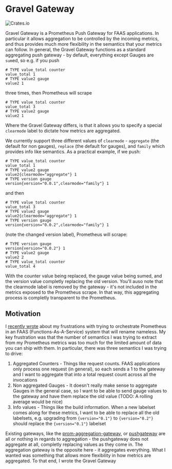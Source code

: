 # Gravel Gateway

![Crates.io](https://img.shields.io/crates/v/gravel-gateway?style=flat-square)

Gravel Gateway is a Prometheus Push Gateway for FAAS applications. In particular it allows aggregation to be controlled by the incoming metrics, and thus provides much more flexibility in the semantics that your metrics can follow. In general, the Gravel Gateway functions as a standard aggregating push gateway - by default, everything except Gauges are `sum`ed, so e.g. if you push 

```
# TYPE value_total counter
value_total 1
# TYPE value2 gauge
value2 1
```

three times, then Prometheus will scrape

```
# TYPE value_total counter
value_total 3
# TYPE value2 gauge
value2 1
```

Where the Gravel Gateway differs, is that it allows you to specify a special `clearmode` label to dictate how metrics are aggregated. 

We currently support three different values of `clearmode` - `aggregate` (the default for non gauges), `replace` (the default for gauges), and `family` which provides info like semantics. As a practical example, if we push:

```
# TYPE value_total counter
value_total 1
# TYPE value2 gauge
value2{clearmode="aggregate"} 1
# TYPE version gauge
version{version="0.0.1",clearmode="family"} 1
```

and then 

```
# TYPE value_total counter
value_total 3
# TYPE value2 gauge
value2{clearmode="aggregate"} 1
# TYPE version gauge
version{version="0.0.2",clearmode="family"} 1
```

(note the changed version label), Prometheus will scrape:

```
# TYPE version gauge
version{version="0.0.2"} 1
# TYPE value2 gauge
value2 2
# TYPE value_total counter
value_total 4
```

With the counter value being replaced, the gauge value being sumed, and the version value completly replacing the old version. You'll auso note that the clearmode label is removed by the gateway - it's not included in the metrics exposed to the Prometheus scrape. In that way, this aggregating process is completly transparent to the Prometheus.

## Motivation
I [recently wrote](https://blog.sinkingpoint.com/posts/prometheus-for-faas/) about my frustrations with trying to orchestrate Prometheus in an FAAS (Functions-As-A-Service) system that will rename nameless.
My key frustration was that the number of semantics I was trying to extract from my Prometheus metrics was too much for the limited amount of data you can 
ship with them. In particular, there was three semantics I was trying to drive:

1. Aggregated Counters - Things like request counts. FAAS applications only process one request (in general), so each sends a 1 to the gateway and I want to aggregate that into a total request count across all the invocations
2. Non aggregated Gauges - It doesn't really make sense to aggregate Gauges in the general case, so I want to be able to send gauge values to the gateway and have them replace the old value (TODO: A rolling average would be nice)
3. Info values - Things like the build information. When a new labelset comes along for these metrics, I want to be able to replace all the old labelsets, e.g. upgrading from `{version="0.1"}` to `{version="0.2"}` should replace the `{version="0.1"}` labelset

Existing gateways, like the [prom-aggregation-gateway](https://github.com/weaveworks/prom-aggregation-gateway), or [pushgateway](https://github.com/prometheus/pushgateway) are all or nothing in regards to aggregation - the pushgateway does not aggregate at all, completly replacing values as they come in. The aggregation gateway is the opposite here - it aggregates everything. What I wanted was something that allows more flexibility in how metrics are aggregated. To that end, I wrote the Gravel Gateway
